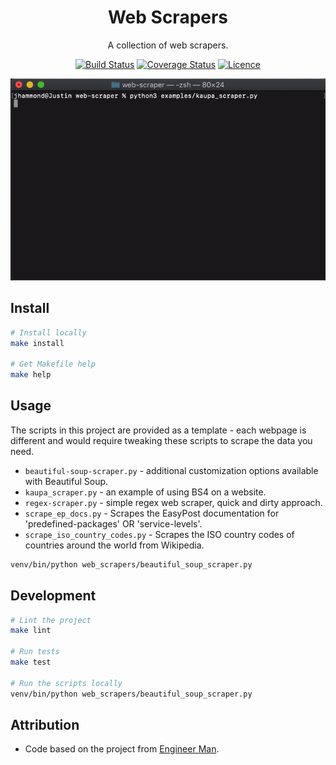 <div align="center">

# Web Scrapers

A collection of web scrapers.

[![Build Status](https://travis-ci.com/Justintime50/web-scraper.svg?branch=master)](https://travis-ci.com/Justintime50/web-scraper)
[![Coverage Status](https://coveralls.io/repos/github/Justintime50/web-scraper/badge.svg?branch=master)](https://coveralls.io/github/Justintime50/web-scraper?branch=master)
[![Licence](https://img.shields.io/github/license/justintime50/web-scraper)](LICENSE)

<img src="assets/showcase.gif" alt="Showcase">

</div>

## Install

```bash
# Install locally
make install

# Get Makefile help
make help
```

## Usage

The scripts in this project are provided as a template - each webpage is different and would require tweaking these scripts to scrape the data you need.

* `beautiful-soup-scraper.py` - additional customization options available with Beautiful Soup.
* `kaupa_scraper.py` - an example of using BS4 on a website.
* `regex-scraper.py` - simple regex web scraper, quick and dirty approach.
* `scrape_ep_docs.py` - Scrapes the EasyPost documentation for 'predefined-packages' OR 'service-levels'.
* `scrape_iso_country_codes.py` - Scrapes the ISO country codes of countries around the world from Wikipedia.

```bash
venv/bin/python web_scrapers/beautiful_soup_scraper.py
```

## Development

```bash
# Lint the project
make lint

# Run tests
make test

# Run the scripts locally
venv/bin/python web_scrapers/beautiful_soup_scraper.py
```

## Attribution

- Code based on the project from [Engineer Man](https://github.com/engineer-man/youtube/tree/master/042).

